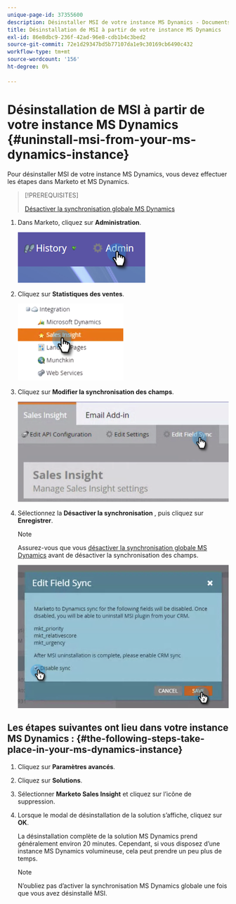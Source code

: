 ```yaml
---
unique-page-id: 37355600
description: Désinstaller MSI de votre instance MS Dynamics - Documents Marketo - Documentation du produit
title: Désinstallation de MSI à partir de votre instance MS Dynamics
exl-id: 86e8dbc9-236f-42ad-96e8-cdb1b4c3bed2
source-git-commit: 72e1d29347bd5b77107da1e9c30169cb6490c432
workflow-type: tm+mt
source-wordcount: '156'
ht-degree: 0%

---
```


# Désinstallation de MSI à partir de votre instance MS Dynamics {#uninstall-msi-from-your-ms-dynamics-instance}

Pour désinstaller MSI de votre instance MS Dynamics, vous devez effectuer les étapes dans Marketo et MS Dynamics.

>[!PREREQUISITES]
>
>[Désactiver la synchronisation globale MS Dynamics](/help/marketo/product-docs/marketo-sales-insight/msi-for-microsoft-dynamics/uninstalling/disable-global-ms-dynamics-sync.md)

1. Dans Marketo, cliquez sur **Administration**.

   ![](assets/one-1.png)

1. Cliquez sur **Statistiques des ventes**.

   ![](assets/six.png)

1. Cliquez sur **Modifier la synchronisation des champs**.

   ![](assets/seven.png)

1. Sélectionnez la **Désactiver la synchronisation** , puis cliquez sur **Enregistrer**.

   >[!NOTE]
   >
   >Assurez-vous que vous [désactiver la synchronisation globale MS Dynamics](/help/marketo/product-docs/marketo-sales-insight/msi-for-microsoft-dynamics/uninstalling/disable-global-ms-dynamics-sync.md) avant de désactiver la synchronisation des champs.

   ![](assets/eight.png)

## Les étapes suivantes ont lieu dans votre instance MS Dynamics : {#the-following-steps-take-place-in-your-ms-dynamics-instance}

1. Cliquez sur **Paramètres avancés**.

1. Cliquez sur **Solutions**.

1. Sélectionner **Marketo Sales Insight** et cliquez sur l’icône de suppression.

1. Lorsque le modal de désinstallation de la solution s’affiche, cliquez sur **OK**.

   La désinstallation complète de la solution MS Dynamics prend généralement environ 20 minutes. Cependant, si vous disposez d’une instance MS Dynamics volumineuse, cela peut prendre un peu plus de temps.

   >[!NOTE]
   >
   >N’oubliez pas d’activer la synchronisation MS Dynamics globale une fois que vous avez désinstallé MSI.
